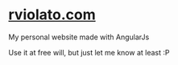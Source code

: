 # [rviolato.com](http://rfviolato.github.io/rviolato.com/)
My personal website made with AngularJs

Use it at free will, but just let me know at least :P
